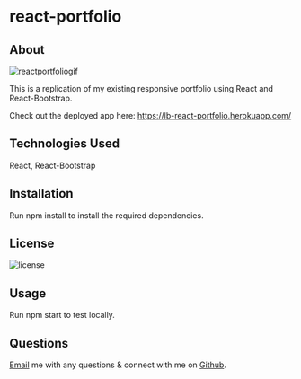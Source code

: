 # react-portfolio

## About

![reactportfoliogif](https://github.com/laurenbrown108/react-portfolio/blob/main/public/assets/reactportfolio.gif?raw=true)

This is a replication of my existing responsive portfolio using React and React-Bootstrap.

Check out the deployed app here: https://lb-react-portfolio.herokuapp.com/

## Technologies Used

React, React-Bootstrap

## Installation

Run npm install to install the required dependencies.

## License

![license](https://img.shields.io/static/v1?label=License&message=MIT&color=lightgreen)

## Usage

Run npm start to test locally.

## Questions 

[Email](mailto:laurenbrown108@gmail.com) me with any questions & connect with me on [Github](https://github.com/laurenbrown108).
